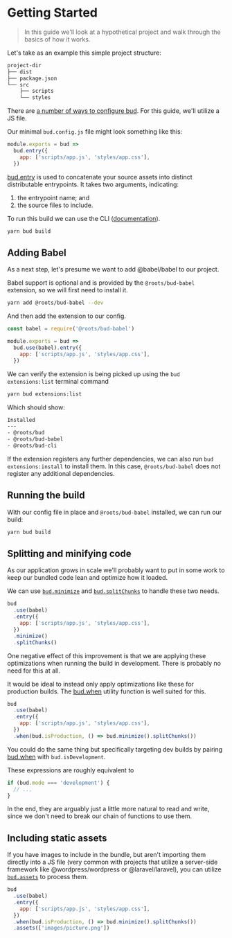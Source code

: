 # Getting Started

> In this guide we'll look at a hypothetical project and walk through the basics of how it works.

Let's take as an example this simple project structure:

```sh
project-dir
├── dist
├── package.json
└── src
    ├── scripts
    └── styles
```

There are [a number of ways to configure bud](docs/config/README). For this guide, we'll utilize a JS file. 

Our minimal `bud.config.js` file might look something like this:

```js
module.exports = bud =>
  bud.entry({
    app: ['scripts/app.js', 'styles/app.css'],
  })
```

[bud.entry](docs:config/entry) is used to concatenate your source assets
into distinct distributable entrypoints. It takes two arguments, indicating:

1. the entrypoint name; and
2. the source files to include.

To run this build we can use the CLI ([documentation](docs:cli)).

```sh
yarn bud build
```

## Adding Babel

As a next step, let's presume we want to add @babel/babel to our project.

Babel support is optional and is provided by the `@roots/bud-babel` extension, so we will first need to install it.

```sh
yarn add @roots/bud-babel --dev
```

And then add the extension to our config.

```js
const babel = require('@roots/bud-babel')

module.exports = bud =>
  bud.use(babel).entry({
    app: ['scripts/app.js', 'styles/app.css'],
  })
```

We can verify the extension is being picked up using the `bud extensions:list` terminal command

```sh
yarn bud extensions:list
```

Which should show:

```sh
Installed
---
- @roots/bud
- @roots/bud-babel
- @roots/bud-cli
```

If the extension registers any further dependencies, we can also run `bud extensions:install` to install them. In this case, `@roots/bud-babel` does not register any additional dependencies.

## Running the build

WIth our config file in place and `@roots/bud-babel` installed, we can run our build:

```sh
yarn bud build
```

## Splitting and minifying code

As our application grows in scale we'll probably want to put in some work to keep our bundled code lean and optimize how it loaded.

We can use [`bud.minimize`](docs`config/minimize.md`) and [`bud.splitChunks`](docs`config/splitChunks.md`) to handle these two needs.

```js
bud
  .use(babel)
  .entry({
    app: ['scripts/app.js', 'styles/app.css'],
  })
  .minimize()
  .splitChunks()
```

One negative effect of this improvement is that we are applying these optimizations when running the build in development. There is probably no need for this at all.

It would be ideal to instead only apply optimizations like these for production builds. The [bud.when](docs`config/when.md`) utility function is well suited for this.

```js
bud
  .use(babel)
  .entry({
    app: ['scripts/app.js', 'styles/app.css'],
  })
  .when(bud.isProduction, () => bud.minimize().splitChunks())
```

You could do the same thing but specifically targeting dev builds by pairing [bud.when](docs`config/when.md`) with `bud.isDevelopment`.

These expressions are roughly equivalent to

```ts
if (bud.mode === 'development') {
  // ...
}
```

In the end, they are arguably just a little more natural to read and write, since we don't need to break our chain of functions to use them.

## Including static assets

If you have images to include in the bundle, but aren't importing them directly into a JS file (very common with projects that utilize a server-side framework like @wordpress/wordpress or @laravel/laravel), you can utilize [`bud.assets`](docs:config/assets) to process them.

```js
bud
  .use(babel)
  .entry({
    app: ['scripts/app.js', 'styles/app.css'],
  })
  .when(bud.isProduction, () => bud.minimize().splitChunks())
  .assets(['images/picture.png'])
```

